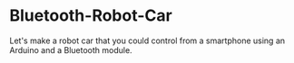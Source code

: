# Bluetooth-Robot-Car
Let's make a robot car that you could control from a smartphone using an Arduino and a Bluetooth module.
